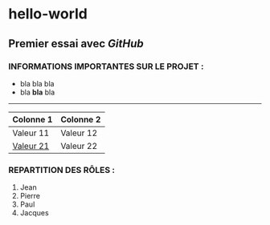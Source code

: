 # hello-world
## Premier essai avec *GitHub*

### INFORMATIONS IMPORTANTES SUR LE PROJET :
+ bla bla bla
+ bla **bla** bla
---
|Colonne 1|Colonne 2|
|---|---|
|Valeur 11|Valeur 12|
|[Valeur 21](http://www.google.fr)|Valeur 22|

### REPARTITION DES RÔLES :
1. Jean
2. Pierre
3. Paul
4. Jacques
